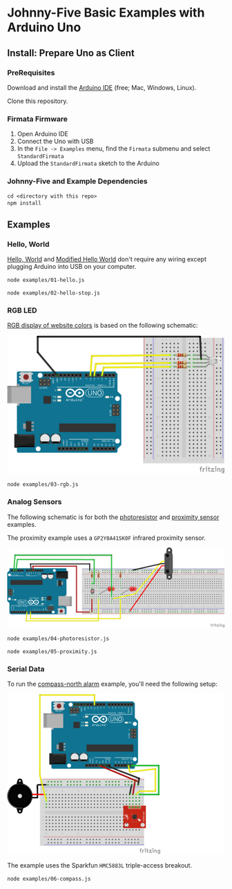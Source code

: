 # Johnny-Five Basic Examples with Arduino Uno

## Install: Prepare Uno as Client

### PreRequisites

Download and install the [Arduino IDE](https://www.arduino.cc/en/Main/Software) (free; Mac, Windows, Linux).

Clone this repository.

### Firmata Firmware

1. Open Arduino IDE
2. Connect the Uno with USB
3. In the `File -> Examples` menu, find the `Firmata` submenu and select `StandardFirmata`
4. Upload the `StandardFirmata` sketch to the Arduino

### Johnny-Five and Example Dependencies

```
cd <directory with this repo>
npm install
```

## Examples

### Hello, World

[Hello, World](examples/01-hello.js) and [Modified Hello World](examples/02-hello-stop.js) don't require any wiring except plugging Arduino into USB on your computer.

```
node examples/01-hello.js
```

```
node examples/02-hello-stop.js
```

### RGB LED

[RGB display of website colors](examples/03-rgb.js) is based on the following schematic:

![](images/fritzing-rgb.png)

```
node examples/03-rgb.js
```

### Analog Sensors

The following schematic is for both the [photoresistor](examples/04-photoresistor.js) and [proximity sensor](examples/05-proximity.js) examples.

The proximity example uses a `GP2Y0A41SK0F` infrared proximity sensor.

![](images/fritzing-sensors.png)

```
node examples/04-photoresistor.js
```

```
node examples/05-proximity.js
```

### Serial Data

To run the [compass-north alarm](examples/06-compass.js) example, you'll need the following setup:

![](images/fritzing-compass.png)

The example uses the Sparkfun `HMC5883L` triple-access breakout.

```
node examples/06-compass.js
```
